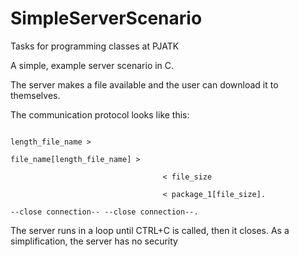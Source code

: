 # SimpleServerScenario

Tasks for programming classes at PJATK

A simple, example server scenario in C.

The server makes a file available and the user can download it to themselves.


The communication protocol looks like this:

```CLIENT                            SERVER

length_file_name >

file_name[length_file_name] >

                                  < file_size

                                  < package_1[file_size].

--close connection-- --close connection--.
```

The server runs in a loop until CTRL+C is called, then it closes.
As a simplification, the server has no security

